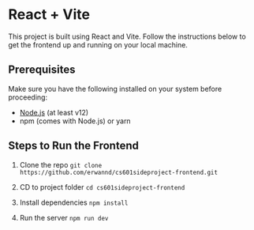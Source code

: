 # React + Vite

This project is built using React and Vite. Follow the instructions below to get the frontend up and running on your local machine.

## Prerequisites
Make sure you have the following installed on your system before proceeding:
- [Node.js](https://nodejs.org/en/) (at least v12)
- npm (comes with Node.js) or yarn

## Steps to Run the Frontend
1. Clone the repo ```git clone https://github.com/erwannd/cs601sideproject-frontend.git```

2. CD to project folder ```cd cs601sideproject-frontend```

3. Install dependencies ```npm install```

4. Run the server ```npm run dev```
